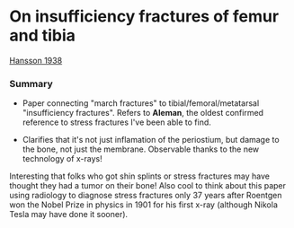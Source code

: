 # On insufficiency fractures of femur and tibia
[Hansson 1938](../References/Hansson1938Insufficiency.pdf)

### Summary
- Paper connecting "march fractures" to tibial/femoral/metatarsal "insufficiency fractures". Refers to **Aleman**, the oldest
confirmed reference to stress fractures I've been able to find. 

- Clarifies that it's not just inflamation of the periostium, but damage to the bone, not just the membrane. 
Observable thanks to the new technology of x-rays!

Interesting that folks who got shin splints or stress fractures may have thought they had a tumor on their bone! Also cool
to think about this paper using radiology to diagnose stress fractures only 37 years after Roentgen won the Nobel Prize in 
physics in 1901 for his first x-ray (although Nikola Tesla may have done it sooner).
 

